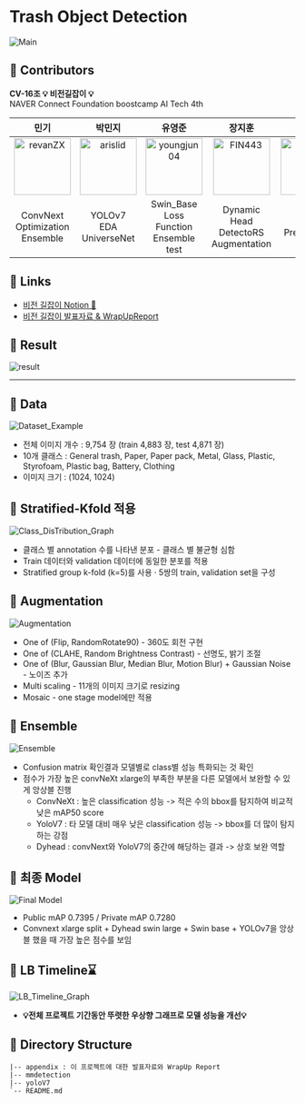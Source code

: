 # **Trash Object Detection**
![Main](https://user-images.githubusercontent.com/103131249/214495508-2f73b8a1-6eae-4c55-b4a9-4abccafb9701.png)

## **🚮 Contributors**

**CV-16조 💡 비전길잡이 💡**</br>NAVER Connect Foundation boostcamp AI Tech 4th

|민기|박민지|유영준|장지훈|최동혁|
|:----:|:----:|:----:|:---:|:---:|
|[<img alt="revanZX" src="https://avatars.githubusercontent.com/u/25689849?v=4&s=100" width="100">](https://github.com/revanZX)|[<img alt="arislid" src="https://avatars.githubusercontent.com/u/46767966?v=4&s=100" width="100">](https://github.com/arislid)|[<img alt="youngjun04" src="https://avatars.githubusercontent.com/u/113173095?v=4&s=100" width="100">](https://github.com/youngjun04)|[<img alt="FIN443" src="https://avatars.githubusercontent.com/u/70796031?v=4&s=100" width="100">](https://github.com/FIN443)|[<img alt="choipp" src="https://avatars.githubusercontent.com/u/103131249?v=4&s=117" width="100">](https://github.com/choipp)|
|ConvNext</br>Optimization</br>Ensemble | YOLOv7</br>EDA</br>UniverseNet | Swin_Base</br>Loss Function</br>Ensemble test | Dynamic Head</br>DetectoRS</br>Augmentation | PM</br>TTA</br>Pre-trained test|

## **🚮 Links**
- [비전 길잡이 Notion 📝](https://vision-pathfinder.notion.site/Object-Detection-98d7238151d24cfcbd3f365cb68b57af)
- [비전 길잡이 발표자료 & WrapUpReport](./appendix/)

## **🚮 Result**
![result](https://user-images.githubusercontent.com/25689849/214493814-4ee7cef2-a8fd-4264-a795-ea59a71b50d0.png)

---

## **🚮 Data**
![Dataset_Example](https://user-images.githubusercontent.com/70796031/214493481-2d7a678b-f4a5-4620-9efd-9eb2bb505209.png)
- 전체 이미지 개수 : 9,754 장 (train 4,883 장, test 4,871 장)
- 10개 클래스 : General trash, Paper, Paper pack, Metal, Glass, Plastic, Styrofoam, Plastic bag, Battery, Clothing
- 이미지 크기 : (1024, 1024)


## **🚮 Stratified-Kfold 적용**
![Class_DisTribution_Graph](https://user-images.githubusercontent.com/25689849/214494486-ba4ef612-af00-4574-b6e2-253cdc08c390.png)
 - 클래스 별 annotation 수를 나타낸 분포 - 클래스 별 불균형 심함 
 - Train 데이터와 validation 데이터에 동일한 분포를 적용
 - Stratified group k-fold (k=5)를 사용 · 5쌍의 train, validation set을 구성

## **🚮 Augmentation**
![Augmentation](https://user-images.githubusercontent.com/103131249/214497415-911bfdc0-b86a-4fc7-889e-4db4513674f4.png)
 - One of (Flip, RandomRotate90) - 360도 회전 구현
 - One of (CLAHE, Random Brightness Contrast) - 선명도, 밝기 조절
 - One of (Blur, Gaussian Blur, Median Blur, Motion Blur) + Gaussian Noise - 노이즈 추가
 - Multi scaling - 11개의 이미지 크기로 resizing
 - Mosaic - one stage model에만 적용


## **🚮 Ensemble**
![Ensemble](https://user-images.githubusercontent.com/103131249/214497553-a8b6c95f-ae49-4151-9cf9-74cb85016704.png)
- Confusion matrix 확인결과 모델별로 class별 성능 특화되는 것 확인
- 점수가 가장 높은 convNeXt xlarge의 부족한 부분을 다른 모델에서 보완할 수 있게 앙상블 진행
  - ConvNeXt  : 높은 classification 성능 -> 적은 수의 bbox를 탐지하여 비교적 낮은 mAP50 score
  - YoloV7    : 타 모델 대비 매우 낮은 classification 성능 -> bbox를 더 많이 탐지하는 강점
  - Dyhead    : convNext와 YoloV7의 중간에 해당하는 결과 -> 상호 보완 역할
 

## **🚮 최종 Model**
![Final Model](https://user-images.githubusercontent.com/103131249/214495149-60c3b0b7-cae0-4e6c-b65d-a7a1ce801ffa.png)
- Public mAP 0.7395 / Private mAP 0.7280
- Convnext xlarge split + Dyhead swin large + Swin base + YOLOv7을 앙상블 했을 때 가장 높은 점수를 보임

## **🚮 LB Timeline⌛**
![LB_Timeline_Graph](https://user-images.githubusercontent.com/25689849/214494581-2e84ac05-cd7f-4c7a-83d2-a918e5f8f295.png)
- **💡전체 프로젝트 기간동안 뚜렷한 우상향 그래프로 모델 성능을 개선💡**

## **🚮 Directory Structure**
```
|-- appendix : 이 프로젝트에 대한 발표자료와 WrapUp Report
|-- mmdetection
|-- yoloV7
`-- README.md
```